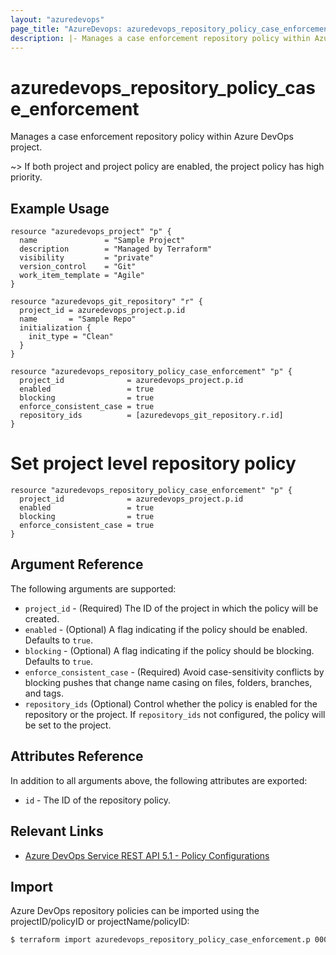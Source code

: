 ```yaml
---
layout: "azuredevops"
page_title: "AzureDevops: azuredevops_repository_policy_case_enforcement"
description: |- Manages a case enforcement repository policy within Azure DevOps project.
---
```


# azuredevops_repository_policy_case_enforcement

Manages a case enforcement repository policy within Azure DevOps project.   

~> If both project and project policy are enabled, the project policy has high priority.

## Example Usage

```hcl
resource "azuredevops_project" "p" {
  name               = "Sample Project"
  description        = "Managed by Terraform"
  visibility         = "private"
  version_control    = "Git"
  work_item_template = "Agile"
}

resource "azuredevops_git_repository" "r" {
  project_id = azuredevops_project.p.id
  name       = "Sample Repo"
  initialization {
    init_type = "Clean"
  }
}

resource "azuredevops_repository_policy_case_enforcement" "p" {
  project_id              = azuredevops_project.p.id
  enabled                 = true
  blocking                = true
  enforce_consistent_case = true
  repository_ids          = [azuredevops_git_repository.r.id]
}
```

# Set project level repository policy
```hcl
resource "azuredevops_repository_policy_case_enforcement" "p" {
  project_id              = azuredevops_project.p.id
  enabled                 = true
  blocking                = true
  enforce_consistent_case = true
}
```

## Argument Reference

The following arguments are supported:

- `project_id` - (Required) The ID of the project in which the policy will be created.
- `enabled` - (Optional) A flag indicating if the policy should be enabled. Defaults to `true`.
- `blocking` - (Optional) A flag indicating if the policy should be blocking. Defaults to `true`.
- `enforce_consistent_case` - (Required) Avoid case-sensitivity conflicts by blocking pushes that change name casing on files, folders, branches, and tags.
- `repository_ids` (Optional) Control whether the policy is enabled for the repository or the project. If `repository_ids` not configured, the policy will be set to the project.

## Attributes Reference

In addition to all arguments above, the following attributes are exported:

- `id` - The ID of the repository policy.

## Relevant Links

- [Azure DevOps Service REST API 5.1 - Policy Configurations](https://docs.microsoft.com/en-us/rest/api/azure/devops/policy/configurations/create?view=azure-devops-rest-5.1)

## Import

Azure DevOps repository policies can be imported using the projectID/policyID or projectName/policyID:

```sh
$ terraform import azuredevops_repository_policy_case_enforcement.p 00000000-0000-0000-0000-000000000000/0
```
